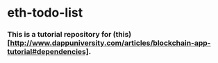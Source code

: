# eth-todo-list

### This is a tutorial repository for (this)[http://www.dappuniversity.com/articles/blockchain-app-tutorial#dependencies].